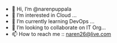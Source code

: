 - 👋 Hi, I’m @narenpuppala
- 👀 I’m interested in Cloud ...
- 🌱 I’m currently learning DevOps ...
- 💞️ I’m looking to collaborate on IT Org...
- 📫 How to reach me :: naren26@live.com

<!---
narenpuppala/narenpuppala is a ✨ special ✨ repository because its `README.md` (this file) appears on your GitHub profile.
You can click the Preview link to take a look at your changes.
--->

